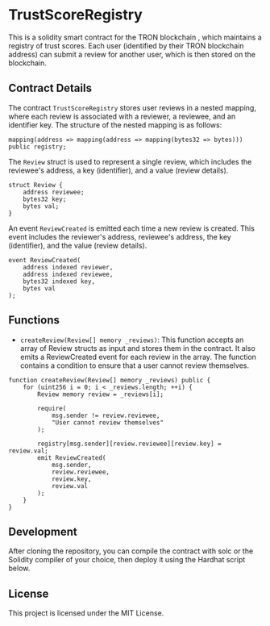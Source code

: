 # TrustScoreRegistry

This is a solidity smart contract for the TRON blockchain , which maintains a registry of trust scores. Each user (identified by their TRON blockchain address) can submit a review for another user, which is then stored on the blockchain.

## Contract Details

The contract `TrustScoreRegistry` stores user reviews in a nested mapping, where each review is associated with a reviewer, a reviewee, and an identifier key. The structure of the nested mapping is as follows:

```solidity
mapping(address => mapping(address => mapping(bytes32 => bytes))) public registry;
```

The `Review` struct is used to represent a single review, which includes the reviewee's address, a key (identifier), and a value (review details).

```solidity
struct Review {
    address reviewee;
    bytes32 key;
    bytes val;
}
```

An event `ReviewCreated` is emitted each time a new review is created. This event includes the reviewer's address, reviewee's address, the key (identifier), and the value (review details).

```solidity
event ReviewCreated(
    address indexed reviewer,
    address indexed reviewee,
    bytes32 indexed key,
    bytes val
);
```
## Functions
- `createReview(Review[] memory _reviews)`: This function accepts an array of Review structs as input and stores them in the contract. It also emits a ReviewCreated event for each review in the array. The function contains a condition to ensure that a user cannot review themselves.

```solidity
function createReview(Review[] memory _reviews) public {
    for (uint256 i = 0; i < _reviews.length; ++i) {
        Review memory review = _reviews[i];

        require(
            msg.sender != review.reviewee,
            "User cannot review themselves"
        );

        registry[msg.sender][review.reviewee][review.key] = review.val;
        emit ReviewCreated(
            msg.sender,
            review.reviewee,
            review.key,
            review.val
        );
    }
}

```

## Development
After cloning the repository, you can compile the contract with solc or the Solidity compiler of your choice, then deploy it using the Hardhat script below.

## License
This project is licensed under the MIT License.

